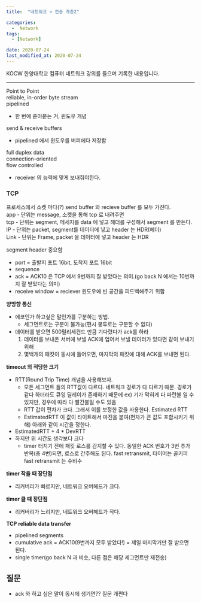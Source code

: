 ```yaml
---
title:  "네트워크 > 전송 계층2" 

categories:
  -  Network
tags:
  - [Network]

date: 2020-07-24
last_modified_at: 2020-07-24
---
```


KOCW 한양대학교 컴퓨터 네트워크 강의를 들으며 기록한 내용입니다. 

---

Point to Point  
reliable, in-order byte stream  
pipelined  
- 한 번에 쏟아붇는 거, 윈도우 개념  

send & receive buffers  
- pipelined 에서 윈도우를 버퍼에다 저장함

full duplex data  
connection-oriented  
flow controlled  
- receiver 의 능력에 맞게 보내줘야한다.

### TCP
프로세스에서 소켓 마다(?) send buffer 와 recieve buffer 를 모두 가진다.  
app - 단위는 message, 소켓을 통해 tcp 로 내려주면  
tcp - 단위는 segment, 메세지를 data 에 넣고 헤더를 구성해서 segment 를 만든다.  
IP - 단위는 packet, segment를 데이터에 넣고 header 는 HDR(헤더)  
Link - 단위는 Frame, packet 을 데이터에 넣고 header 는 HDR  

segment header 중요함
- port = 출발지 포트 16bit, 도착지 포트 16bit
- sequence
- ack = ACK10 은 TCP 에서 9번까지 잘 받았다는 의미.(go back N 에서는 10번까지 잘 받았다는 의미)
- receive window =  reciever 윈도우에 빈 공간을 피드백해주기 위함

 

**양방향 통신**
- 에코인가 하고싶은 말인가를 구분하는 방법.
    - 세그먼트로는 구분이 불가능(편시 봉투로는 구분할 수 없다)
- 데이터를 받으면 500밀리세컨드 만큼 기다렸다가 ack를 하라
    1. 데이터를 보내온 서버에 보낼 ACK에 업어서 보낼 데이터가 있다면 같이 보내기 위해
    2. 몇백개의 패킷이 동시에 들어오면, 마지막의 패킷에 대해 ACK를 보내면 된다. 

**timeout 의 적당한 크기**
- RTT(Round Trip Time) 개념을 사용해보자.
    - 모든 세그먼트 들의 RTT값이 다르다. 네트워크 경로가 다 다르기 때문. 경로가 같다 하더라도 큐잉 딜레이가 존재하기 때문에 ex) 기가 막히게 다 파란불 일 수 있지만, 경우에 따라 다 빨간불일 수도 있음
    - RTT 값이 편차가 크다. 그래서 이를 보정한 값을 사용한다. Estimated RTT
    - EstimatedRTT 이 값이 타이트해서 마진을 붙여(편차가 큰 값도 포함시키기 위해) 아래와 같이 시간을 정한다.
- EstimatedRTT + 4 * DevRTT
- 하지만 위 시간도 생각보다 크다
    - timer 터지기 전에 패킷 로스를 감지할 수 있다. 동일한 ACK 번호가 3번 추가 반복(총 4번)되면, 로스로 간주해도 된다. fast retransmit, 타이머는 골키퍼 fast retransmit 는 수비수

**timer 작을 때 장단점**
- 리커버리가 빠르지만, 네트워크 오버헤드가 크다.

**timer 클 때 장단점**
- 리커버리가 느리지만, 네트워크 오버헤드가 작다.

**TCP reliable data transfer**
- pipelined segments
- cumulative ack = ACK10(9번까지 모두 받았다!) = 제일 마지막거만 잘 받으면 된다.
- single timer(go back N 과 비슷, 다른 점은 해당 세그먼트만 재전송)

## 질문
- ack 와 하고 싶은 말이 동시에 생기면?? 질문 개쩐다